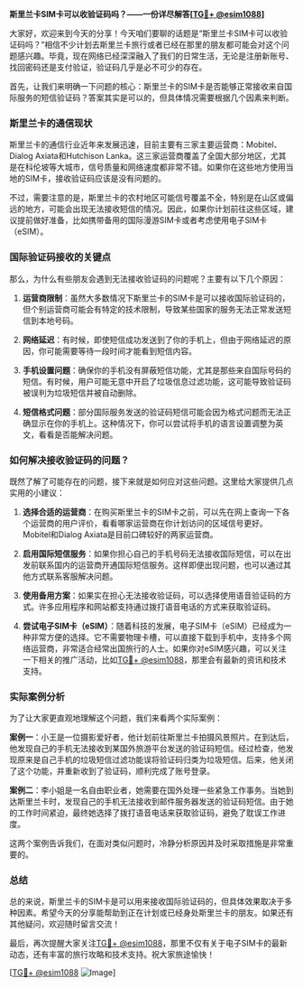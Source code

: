 **斯里兰卡SIM卡可以收验证码吗？——一份详尽解答[[TG💪+ @esim1088](https://t.me/s/esim1088)]**

大家好，欢迎来到今天的分享！今天咱们要聊的话题是“斯里兰卡SIM卡可以收验证码吗？”相信不少计划去斯里兰卡旅行或者已经在那里的朋友都可能会对这个问题感兴趣。毕竟，现在网络已经深深融入了我们的日常生活，无论是注册新账号、找回密码还是支付验证，验证码几乎是必不可少的存在。

首先，让我们来明确一下问题的核心：斯里兰卡的SIM卡是否能够正常接收来自国际服务的短信验证码？答案其实是可以的，但具体情况需要根据几个因素来判断。

### 斯里兰卡的通信现状

斯里兰卡的通信行业近年来发展迅速，目前主要有三家主要运营商：Mobitel、Dialog Axiata和Hutchison Lanka。这三家运营商覆盖了全国大部分地区，尤其是在科伦坡等大城市，信号质量和网络速度都非常不错。如果你在这些地方使用当地的SIM卡，接收验证码应该是没有问题的。

不过，需要注意的是，斯里兰卡的农村地区可能信号覆盖不全，特别是在山区或偏远的地方，可能会出现无法接收短信的情况。因此，如果你计划前往这些区域，建议提前做好准备，比如携带备用的国际漫游SIM卡或者考虑使用电子SIM卡（eSIM）。

### 国际验证码接收的关键点

那么，为什么有些朋友会遇到无法接收验证码的问题呢？主要有以下几个原因：

1. **运营商限制**：虽然大多数情况下斯里兰卡的SIM卡是可以接收国际验证码的，但个别运营商可能会有特定的技术限制，导致某些国家的服务无法正常发送短信到本地号码。
   
2. **网络延迟**：有时候，即使短信成功发送到了你的手机上，但由于网络延迟的原因，你可能需要等待一段时间才能看到短信内容。

3. **手机设置问题**：确保你的手机没有屏蔽短信功能，尤其是那些来自国际号码的短信。有时候，用户可能无意中开启了垃圾信息过滤功能，这可能导致验证码被误判为垃圾短信并被自动删除。

4. **短信格式问题**：部分国际服务发送的验证码短信可能会因为格式问题而无法正确显示在你的手机上。这种情况下，你可以尝试将手机的语言设置调整为英文，看看是否能解决问题。

### 如何解决接收验证码的问题？

既然了解了可能存在的问题，接下来就是如何应对这些问题。这里给大家提供几点实用的小建议：

1. **选择合适的运营商**：在购买斯里兰卡的SIM卡之前，可以先在网上查询一下各个运营商的用户评价，看看哪家运营商在你计划访问的区域信号更好。Mobitel和Dialog Axiata是目前口碑较好的两家运营商。

2. **启用国际短信服务**：如果你担心自己的手机号码无法接收国际短信，可以在出发前联系国内的运营商开通国际短信服务。这样即便出现问题，也可以通过其他方式联系客服解决问题。

3. **使用备用方案**：如果实在担心无法接收验证码，可以选择使用语音验证码的方式。许多应用程序和网站都支持通过拨打语音电话的方式来获取验证码。

4. **尝试电子SIM卡（eSIM）**：随着科技的发展，电子SIM卡（eSIM）已经成为一种非常方便的选择。它不需要物理卡槽，可以直接下载到手机中，支持多个网络运营商，非常适合经常出国旅行的人士。如果你对eSIM感兴趣，可以关注一下相关的推广活动，比如[TG💪+ @esim1088](https://t.me/s/esim1088)，那里会有最新的资讯和技术支持。

### 实际案例分析

为了让大家更直观地理解这个问题，我们来看两个实际案例：

**案例一**：小王是一位摄影爱好者，他计划前往斯里兰卡拍摄风景照片。在到达后，他发现自己的手机无法接收到某国外旅游平台发送的验证码短信。经过检查，他发现原来是自己手机的垃圾短信过滤功能误将验证码归类为垃圾短信。后来，他关闭了这个功能，并重新收到了验证码，顺利完成了账号登录。

**案例二**：李小姐是一名自由职业者，她需要在国外处理一些紧急工作事务。当她到达斯里兰卡时，发现自己的手机无法接收到邮件服务器发送的验证码短信。由于她的工作时间紧迫，最终她选择了拨打语音电话来获取验证码，避免了耽误工作进度。

这两个案例告诉我们，在面对类似问题时，冷静分析原因并及时采取措施是非常重要的。

### 总结

总的来说，斯里兰卡的SIM卡是可以用来接收国际验证码的，但具体效果取决于多种因素。希望今天的分享能帮助到正在计划或已经身处斯里兰卡的朋友。如果还有其他疑问，欢迎随时留言交流！

最后，再次提醒大家关注[TG💪+ @esim1088](https://t.me/s/esim1088)，那里不仅有关于电子SIM卡的最新动态，还有丰富的旅行攻略和技术支持。祝大家旅途愉快！

[[TG💪+ @esim1088](https://t.me/s/esim1088) ![Image](https://i.postimg.cc/4NQfJmqS/Snipaste-2025-05-13-00-14-12.png)]